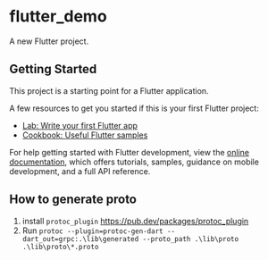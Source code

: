 # flutter_demo

A new Flutter project.

## Getting Started

This project is a starting point for a Flutter application.

A few resources to get you started if this is your first Flutter project:

- [Lab: Write your first Flutter app](https://docs.flutter.dev/get-started/codelab)
- [Cookbook: Useful Flutter samples](https://docs.flutter.dev/cookbook)

For help getting started with Flutter development, view the
[online documentation](https://docs.flutter.dev/), which offers tutorials,
samples, guidance on mobile development, and a full API reference.

## How to generate proto

1. install `protoc_plugin` https://pub.dev/packages/protoc_plugin
2. Run `protoc --plugin=protoc-gen-dart --dart_out=grpc:.\lib\generated --proto_path .\lib\proto .\lib\proto\*.proto`
